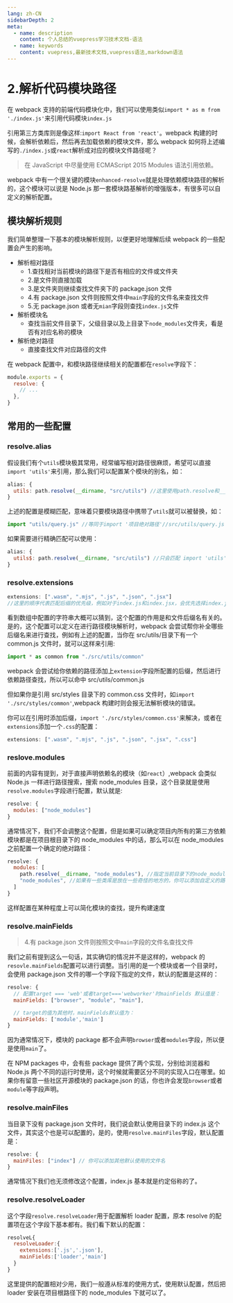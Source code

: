 ```yaml
---
lang: zh-CN
sidebarDepth: 2
meta:
  - name: description
    content: 个人总结的vuepress学习技术文档-语法
  - name: keywords
    content: vuepress,最新技术文档,vuepress语法,markdown语法
---
```


# 2.解析代码模块路径

在 webpack 支持的前端代码模块化中，我们可以使用类似`import * as m from './index.js'`来引用代码模块`index.js`

引用第三方类库则是像这样:`import React from 'react'`。webpack 构建的时候，会解析依赖后，然后再去加载依赖的模块文件，那么 webpack 如何将上述编写的`./index.js`或`react`解析成对应的模块文件路径呢？

> 在 JavaScript 中尽量使用 ECMAScript 2015 Modules 语法引用依赖。

webpack 中有一个很关键的模块`enhanced-resolve`就是处理依赖模块路径的解析的，这个模块可以说是 Node.js 那一套模块路基解析的增强版本，有很多可以自定义的解析配置。

## 模块解析规则

我们简单整理一下基本的模块解析规则，以便更好地理解后续 webpack 的一些配置会产生的影响。

- 解析相对路径
  - 1.查找相对当前模块的路径下是否有相应的文件或文件夹
  - 2.是文件则直接加载
  - 3.是文件夹则继续查找文件夹下的 package.json 文件
  - 4.有 package.json 文件则按照文件中`main`字段的文件名来查找文件
  - 5.无 package.json 或者无`mian`字段则查找`index.js`文件
- 解析模块名
  - 查找当前文件目录下，父级目录以及上目录下`node_modules`文件夹，看是否有对应名称的模块
- 解析绝对路径
  - 直接查找文件对应路径的文件

在 webpack 配置中，和模块路径继续相关的配置都在`resolve`字段下：

```js
module.exports = {
  resolve: {
    // ...
  },
}
```

## 常用的一些配置

### resolve.alias

假设我们有个`utils`模块极其常用，经常编写相对路径很麻烦，希望可以直接`import 'utils'`来引用，那么我们可以配置某个模块的别名，如：

```js
alias: {
  utils: path.resolve(__dirname, "src/utils") //这里使用path.resolve和__dirname来获取绝对路径
}
```

上述的配置是模糊匹配，意味着只要模块路径中携带了`utils`就可以被替换，如：

```js
import "utils/query.js" //等同于import '项目绝对路径'//src/utils/query.js
```

如果需要进行精确匹配可以使用：

```js
alias: {
  utils$: path.resolve(__dirname, "src/utils") //只会匹配 import 'utils'
}
```

### resolve.extensions

```js
extensions: [".wasm", ".mjs", ".js", ".json", ".jsx"]
//这里的顺序代表匹配后缀的优先级，例如对于index.js和index.jsx，会优先选择index.js
```

看到数组中配置的字符串大概可以猜到，这个配置的作用是和文件后缀名有关的。是的，这个配置可以定义在进行路径模块解析时，webpack 会尝试帮你补全哪些后缀名来进行查找，例如有上述的配置，当你在 src/utils/目录下有一个 common.js 文件时，就可以这样来引用:

```js
import * as common from "./src/utils/common"
```

webpack 会尝试给你依赖的路径添加上`extension`字段所配置的后缀，然后进行依赖路径查找，所以可以命中 src/utils/common.js

但如果你是引用 src/styles 目录下的 common.css 文件时，如`import './src/styles/common'`,webpack 构建时则会报无法解析模块的错误。

你可以在引用时添加后缀，`import './src/styles/common.css'`来解决，或者在`extensions`添加一个`.css`的配置：

```js
extensions: [".wasm", ".mjs", ".js", ".json", ".jsx", ".css"]
```

### reslove.modules

前面的内容有提到，对于直接声明依赖名的模块（如`react`）,webpack 会类似 Node.js 一样进行路径搜索，搜索 node_modules 目录，这个目录就是使用`resolve.modules`字段进行配置，默认就是:

```js
resolve: {
  modules: ["node_modules"]
}
```

通常情况下，我们不会调整这个配置，但是如果可以确定项目内所有的第三方依赖模块都是在项目根目录下的 node_modules 中的话，那么可以在 node_modules 之前配置一个确定的绝对路径：

```js
resolve: {
  modules: [
    path.resolve(__dirname, "node_modules"), //指定当前目录下的node_modules优先查找
    "node_modules", //如果有一些类库是放在一些奇怪的地方的，你可以添加自定义的路径或者目录
  ]
}
```

这样配置在某种程度上可以简化模块的查找，提升构建速度

### resolve.mainFields

> 4.有 package.json 文件则按照文中`main`字段的文件名查找文件

我们之前有提到这么一句话，其实确切的情况并不是这样的，webpack 的`resovle.mainFields`配置可以进行调整。当引用的是一个模块或者一个目录时，会使用 package.json 文件的哪一个字段下指定的文件，默认的配置是这样的：

```js
resolve: {
  // 配置target === 'web'或者target==='webworker'时mainFields 默认值是：
  mainFields: ["browser", "module", "main"],

  // target的值为其他时，mainFields默认值为：
  mainFields: ['module','main']
}
```

因为通常情况下，模块的 package 都不会声明`browser`或者`modules`字段，所以便是使用`main`了。

在 NPM packages 中，会有些 package 提供了两个实现，分别给浏览器和 Node.js 两个不同的运行时使用，这个时候就需要区分不同的实现入口在哪里。如果你有留意一些社区开源模块的 package.json 的话，你也许会发现`browser`或者`module`等字段声明。

### resolve.mainFiles

当目录下没有 package.json 文件时，我们说会默认使用目录下的 index.js 这个文件，其实这个也是可以配置的，是的，使用`resolve.mainFiles`字段，默认配置是：

```js
resolve: {
  mainFiles: ["index"] // 你可以添加其他默认使用的文件名
}
```

通常情况下我们也无须修改这个配置，index.js 基本就是约定俗称的了。

### resolve.resolveLoader

这个字段`resolve.resolveLoader`用于配置解析 loader 配置，原本 resolve 的配置项在这个字段下基本都有。我们看下默认的配置：

```js
resolveL{
  resolveLoader:{
    extensions:['.js','.json'],
    mainFields:['loader','main']
  }
}
```

这里提供的配置相对少用，我们一般遵从标准的使用方式，使用默认配置，然后把 loader 安装在项目根路径下的 node_modules 下就可以了。
